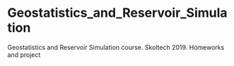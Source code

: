 # Geostatistics_and_Reservoir_Simulation
Geostatistics and Reservoir Simulation course. Skoltech 2019. Homeworks and project
